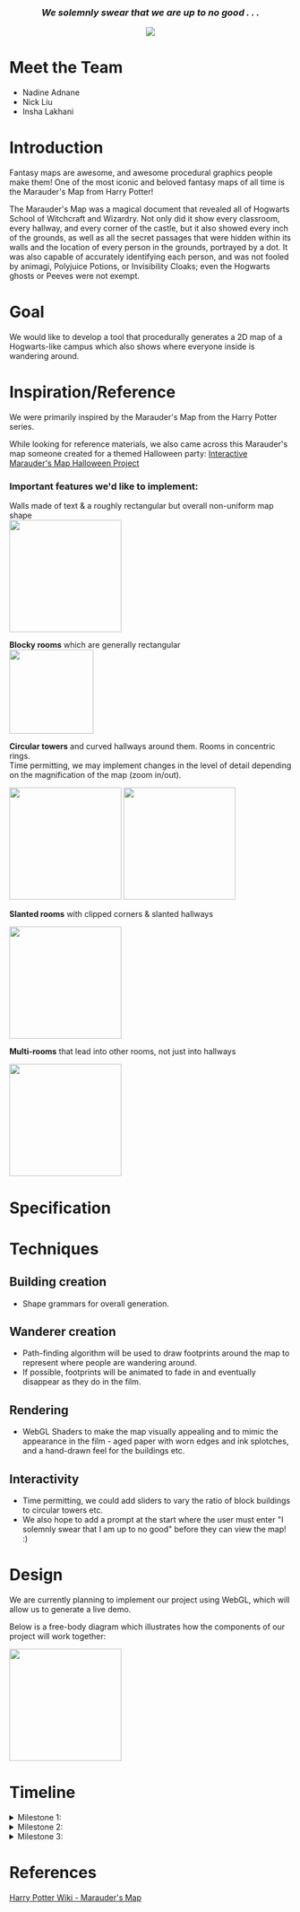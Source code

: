 ***<h3 style="text-align: center;">We solemnly swear that we are up to no good . . .</h3>***
<p style="text-align: center"><img src="map_logo.jpg"></p>

# Meet the Team
- Nadine Adnane
- Nick Liu
- Insha Lakhani

# Introduction
Fantasy maps are awesome, and awesome procedural graphics people make them! One of the most iconic and beloved fantasy maps of all time is the Marauder's Map from Harry Potter! 

The Marauder's Map was a magical document that revealed all of Hogwarts School of Witchcraft and Wizardry. Not only did it show every classroom, every hallway, and every corner of the castle, but it also showed every inch of the grounds, as well as all the secret passages that were hidden within its walls and the location of every person in the grounds, portrayed by a dot. It was also capable of accurately identifying each person, and was not fooled by animagi, Polyjuice Potions, or Invisibility Cloaks; even the Hogwarts ghosts or Peeves were not exempt.

# Goal
We would like to develop a tool that procedurally generates a 2D map of a Hogwarts-like campus which also shows where everyone inside is wandering around.

# Inspiration/Reference
We were primarily inspired by the Marauder's Map from the Harry Potter series.

While looking for reference materials, we also came across this Marauder's map someone created for a themed Halloween party:
[Interactive Marauder's Map Halloween Project](https://cartland.medium.com/building-a-marauders-map-6552fa378cda)

### Important features we'd like to implement:

Walls made of text & a roughly rectangular but overall non-uniform map shape</br>
<img src="Footprint.png" height="200">

**Blocky rooms** which are generally rectangular </br>
<img src="BlockRoom.png" height="150">

**Circular towers** and curved hallways around them. Rooms in concentric rings.<br>
Time permitting, we may implement changes in the level of detail depending on the magnification of the map (zoom in/out).

<img src="Tower.png" height="200">

<img src="Tower2.png" height="200">

**Slanted rooms** with clipped corners & slanted hallways

<img src="SlantedHallway.png" height="200">

**Multi-rooms** that lead into other rooms, not just into hallways

<img src="MultiRoom.png" height="200">


# Specification

# Techniques
## Building creation
- Shape grammars for overall generation.

## Wanderer creation
- Path-finding algorithm will be used to draw footprints around the map to represent where people are wandering around.
- If possible, footprints will be animated to fade in and eventually disappear as they do in the film.

## Rendering
- WebGL Shaders to make the map visually appealing and to mimic the appearance in the film - aged paper with worn edges and ink splotches, and a hand-drawn feel for the buildings etc.

## Interactivity
- Time permitting, we could add sliders to vary the ratio of block buildings to circular towers etc.
- We also hope to add a prompt at the start where the user must enter "I solemnly swear that I am up to no good" before they can view the map! :)

# Design
We are currently planning to implement our project using WebGL, which will allow us to generate a live demo.

Below is a free-body diagram which illustrates how the components of our project will work together:

<img src="FBD.png" height="200">

# Timeline
<details>
  <summary>Milestone 1:</summary>
<ul>
	<li>Everyone</li>
	- Set up WebGL project & decide on collaboration methods
    <li>Nick & Nadine</li>
    - Research Shape grammars <br>
    - Generate basic Hogwarts Castle room/doorway structure and navigation mesh
    <li>Insha</li>
    - Basic path-finding </br>
    - Footstep animation (trailing footsteps disappear as more appear)
</ul>
</details>

<details>
	<summary>Milestone 2:</summary>
<ul>
    <li>Nick & Nadine</li>
    - Refine shape grammar/make sure the 4 core map features (blocky rooms, circular towers, slanted rooms, and multi-rooms) are working and looking good! </br>
    - Add detail to rooms (stairs, furniture, etc)
    - Apply text to shapes
    - Add interactive toggles for various parameters </br>
    <li>Insha</li>
    - Refine path-finding/address any bugs </br>
    - Work on map assets/shaders/visuals
</ul>
</details>

<details>
	<summary>Milestone 3:</summary>
<ul>
    <li>Nadine</li>
    - Polish UI/visuals
    <li>Nick</li>
    - Refine parameter toggles & address any remaining shape grammar issues
    <li>Insha</li>
    - Add interactive prompt at the start </br>
    <li>Everyone</li>
	- Address any remaining bugs </br>
	- Publish live demo </br>
	- Polish Github README
</ul>
</details>

# References
[Harry Potter Wiki - Marauder's Map](https://harrypotter.fandom.com/wiki/Marauder%27s_Map)